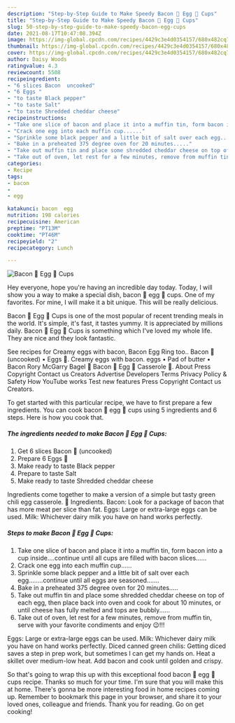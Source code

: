 ```yaml
---
description: "Step-by-Step Guide to Make Speedy Bacon 🥓 Egg 🥚 Cups"
title: "Step-by-Step Guide to Make Speedy Bacon 🥓 Egg 🥚 Cups"
slug: 50-step-by-step-guide-to-make-speedy-bacon-egg-cups
date: 2021-08-17T10:47:08.394Z
image: https://img-global.cpcdn.com/recipes/4429c3e4d0354157/680x482cq70/bacon-egg-cups-recipe-main-photo.jpg
thumbnail: https://img-global.cpcdn.com/recipes/4429c3e4d0354157/680x482cq70/bacon-egg-cups-recipe-main-photo.jpg
cover: https://img-global.cpcdn.com/recipes/4429c3e4d0354157/680x482cq70/bacon-egg-cups-recipe-main-photo.jpg
author: Daisy Woods
ratingvalue: 4.3
reviewcount: 5508
recipeingredient:
- "6 slices Bacon  uncooked"
- "6 Eggs "
- "to taste Black pepper"
- "to taste Salt"
- "to taste Shredded cheddar cheese"
recipeinstructions:
- "Take one slice of bacon and place it into a muffin tin, form bacon into a cup inside....continue until all cups are filled with bacon slices......"
- "Crack one egg into each muffin cup......"
- "Sprinkle some black pepper and a little bit of salt over each egg........continue until all eggs are seasoned......."
- "Bake in a preheated 375 degree oven for 20 minutes....."
- "Take out muffin tin and place some shredded cheddar cheese on top of each egg, then place back into oven and cook for about 10 minutes, or until cheese has fully melted and tops are bubbly......"
- "Take out of oven, let rest for a few minutes, remove from muffin tin, serve with your favorite condiments and enjoy 😉!!!"
categories:
- Recipe
tags:
- bacon
- 
- egg

katakunci: bacon  egg 
nutrition: 198 calories
recipecuisine: American
preptime: "PT13M"
cooktime: "PT46M"
recipeyield: "2"
recipecategory: Lunch

---
```



![Bacon 🥓 Egg 🥚 Cups](https://img-global.cpcdn.com/recipes/4429c3e4d0354157/680x482cq70/bacon-egg-cups-recipe-main-photo.jpg)

Hey everyone, hope you're having an incredible day today. Today, I will show you a way to make a special dish, bacon 🥓 egg 🥚 cups. One of my favorites. For mine, I will make it a bit unique. This will be really delicious.

Bacon 🥓 Egg 🥚 Cups is one of the most popular of recent trending meals in the world. It's simple, it's fast, it tastes yummy. It is appreciated by millions daily. Bacon 🥓 Egg 🥚 Cups is something which I've loved my whole life. They are nice and they look fantastic.

See recipes for Creamy eggs with bacon, Bacon Egg Ring too.. Bacon 🥓 (uncooked) • Eggs 🥚. Creamy eggs with bacon. eggs • Pad of butter • Bacon Rory McGarry Bagel 🥯 Bacon 🥓 Egg 🥚 Casserole 🥘. About Press Copyright Contact us Creators Advertise Developers Terms Privacy Policy &amp; Safety How YouTube works Test new features Press Copyright Contact us Creators.


To get started with this particular recipe, we have to first prepare a few ingredients. You can cook bacon 🥓 egg 🥚 cups using 5 ingredients and 6 steps. Here is how you cook that.

<!--inarticleads1-->

##### The ingredients needed to make Bacon 🥓 Egg 🥚 Cups:

1. Get 6 slices Bacon 🥓 (uncooked)
1. Prepare 6 Eggs 🥚
1. Make ready to taste Black pepper
1. Prepare to taste Salt
1. Make ready to taste Shredded cheddar cheese


Ingredients come together to make a version of a simple but tasty green chili egg casserole. 🥚 Ingredients. Bacon: Look for a package of bacon that has more meat per slice than fat. Eggs: Large or extra-large eggs can be used. Milk: Whichever dairy milk you have on hand works perfectly. 

<!--inarticleads2-->

##### Steps to make Bacon 🥓 Egg 🥚 Cups:

1. Take one slice of bacon and place it into a muffin tin, form bacon into a cup inside....continue until all cups are filled with bacon slices......
1. Crack one egg into each muffin cup......
1. Sprinkle some black pepper and a little bit of salt over each egg........continue until all eggs are seasoned.......
1. Bake in a preheated 375 degree oven for 20 minutes.....
1. Take out muffin tin and place some shredded cheddar cheese on top of each egg, then place back into oven and cook for about 10 minutes, or until cheese has fully melted and tops are bubbly......
1. Take out of oven, let rest for a few minutes, remove from muffin tin, serve with your favorite condiments and enjoy 😉!!!


Eggs: Large or extra-large eggs can be used. Milk: Whichever dairy milk you have on hand works perfectly. Diced canned green chilis: Getting diced saves a step in prep work, but sometimes I can get my hands on. Heat a skillet over medium-low heat. Add bacon and cook until golden and crispy. 

So that's going to wrap this up with this exceptional food bacon 🥓 egg 🥚 cups recipe. Thanks so much for your time. I'm sure that you will make this at home. There's gonna be more interesting food in home recipes coming up. Remember to bookmark this page in your browser, and share it to your loved ones, colleague and friends. Thank you for reading. Go on get cooking!
